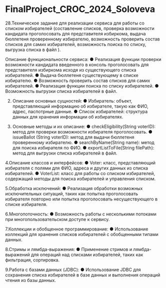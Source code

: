 # FinalProject_CROC_2024_Soloveva

28.Техническое задание для реализации сервиса для работы со списком избирателей (составление списков, проверка возможности кандидата проголосовать для представителя избиркома, выдача бюллетеня проверенному избирателю, возможность проверить состав списков для самих избирателей, возможность поиска по списку, выгрузка списка в файл ).

Описание функциональности сервиса:
● Реализация функции проверки возможности кандидата введенного в консоль проголосовать для представителя избиркома исходя из существующего списка избирателей.
● Выдача бюллетеня существующему в списке избирателю.
● Возможность проверить состав списков для самих избирателей.
● Реализация функции поиска по списку избирателей.
● Возможность выгрузки списка избирателей в файл.

2. Описание основных сущностей:
● Избиратель: объект, представляющий информацию об избирателе, такую как ФИО, адрес, паспотрные данные.
● Список избирателей: структура данных для хранения информации об избирателях.

4. Основные методы и их описание:
● checkEligibility(String voterID): метод для проверки возможности избирателя проголосовать.
● issueBallot (String voterID): метод для выдачи бюллетеня проверенному избирателю.
● searchByName(String name): метод для поиска избирателя по ФИО.
● exportListToFile(String filePath): метод для выгрузки списка избирателей в файл.

4.Описание классов и интерфейсов:
● Voter: класс, представляющий избирателя с полями для ФИО, адреса и других данных из списка избирателей.
● VoterList: класс для работы со списком избирателей, содержащий методы для поиска избирателей и управления списком.

5.Обработка исключений:
● Реализация обработки возможных исключительных ситуаций, таких как попытка проголосовать избирателя повторно или попытка проголосовать несуществующего в списке избирателя.

6.Многопоточность:
● Возможность работы с несколькими потоками при многопользовательском доступе к сервису.

7.Коллекции и обобщенное программирование:
● Использование коллекций для хранения списков избирателей с обобщенными типами данных.

8.Стримы и лямбда-выражения:
● Применение стримов и лямбда-выражений для операций над списками избирателей, таких как фильтрация, сортировка.

9.Работа с базами данных (JDBC):
● Использование JDBC для сохранения списка избирателей в базе данных и выполнения операций чтения из базы данных.
